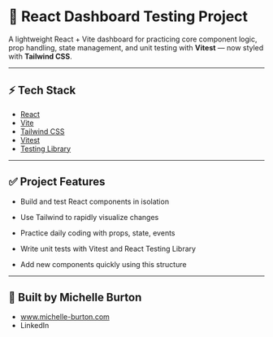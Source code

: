# 🧪 React Dashboard Testing Project

A lightweight React + Vite dashboard for practicing core component logic, prop handling, state management, and unit testing with **Vitest** — now styled with **Tailwind CSS**.

---

## ⚡️ Tech Stack

- [React](https://reactjs.org/)
- [Vite](https://vitejs.dev/)
- [Tailwind CSS](https://tailwindcss.com/)
- [Vitest](https://vitest.dev/)
- [Testing Library](https://testing-library.com/docs/react-testing-library/intro/)


---

## ✅ Project Features
- Build and test React components in isolation

- Use Tailwind to rapidly visualize changes

- Practice daily coding with props, state, events

- Write unit tests with Vitest and React Testing Library

- Add new components quickly using this structure



---

## 🐾 Built by Michelle Burton

- www.michelle-burton.com 
- LinkedIn
